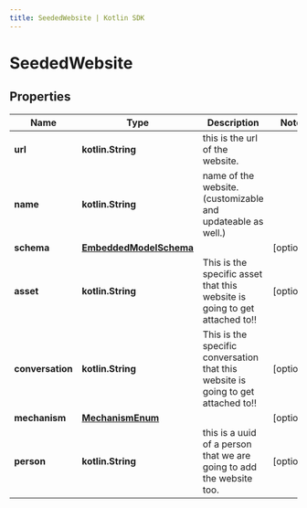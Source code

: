 ```yaml
---
title: SeededWebsite | Kotlin SDK
---
```




# SeededWebsite

## Properties
Name | Type | Description | Notes
------------ | ------------- | ------------- | -------------
**url** | **kotlin.String** | this is the url of the website. | 
**name** | **kotlin.String** | name of the website.(customizable and updateable as well.) | 
**schema** | [**EmbeddedModelSchema**](EmbeddedModelSchema) |  |  [optional]
**asset** | **kotlin.String** | This is the specific asset that this website is going to get attached to!! |  [optional]
**conversation** | **kotlin.String** | This is the specific conversation that this website is going to get attached to!! |  [optional]
**mechanism** | [**MechanismEnum**](MechanismEnum) |  |  [optional]
**person** | **kotlin.String** | this is a uuid of a person that we are going to add the website too. |  [optional]




